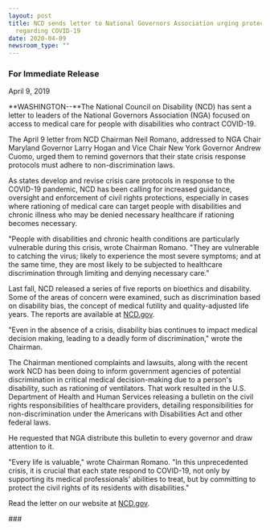 ```yaml
---
layout: post
title: NCD sends letter to National Governors Association urging protections
  regarding COVID-19
date: 2020-04-09
newsroom_type: ""
---
```

### For Immediate Release

April 9, 2019

**WASHINGTON--**The National Council on Disability (NCD) has sent a letter to leaders of the National Governors Association (NGA) focused on access to medical care for people with disabilities who contract COVID-19.

The April 9 letter from NCD Chairman Neil Romano, addressed to NGA Chair Maryland Governor Larry Hogan and Vice Chair New York Governor Andrew Cuomo, urged them to remind governors that their state crisis response protocols must adhere to non-discrimination laws.

As states develop and revise crisis care protocols in response to the COVID-19 pandemic, NCD has been calling for increased guidance, oversight and enforcement of civil rights protections, especially in cases where rationing of medical care can target people with disabilities and chronic illness who may be denied necessary healthcare if rationing becomes necessary.

"People with disabilities and chronic health conditions are particularly vulnerable during this crisis, wrote Chairman Romano. "They are vulnerable to catching the virus; likely to experience the most severe symptoms; and at the same time, they are most likely to be subjected to healthcare discrimination through limiting and denying necessary care."

Last fall, NCD released a series of five reports on bioethics and disability. Some of the areas of concern were examined, such as discrimination based on disability bias, the concept of medical futility and quality-adjusted life years. The reports are available at [NCD.gov](https://ncd.gov/publications/2019/bioethics-report-series).  

"Even in the absence of a crisis, disability bias continues to impact medical decision making, leading to a deadly form of discrimination," wrote the Chairman.  

The Chairman mentioned complaints and lawsuits, along with the recent work NCD has been doing to inform government agencies of potential discrimination in critical medical decision-making due to a person's disability, such as rationing of ventilators. That work resulted in the U.S. Department of Health and Human Services releasing a bulletin on the civil rights responsibilities of healthcare providers, detailing responsibilities for non-discrimination under the Americans with Disabilities Act and other federal laws.

He requested that NGA distribute this bulletin to every governor and draw attention to it.

"Every life is valuable," wrote Chairman Romano. "In this unprecedented crisis, it is crucial that each state respond to COVID-19, not only by supporting its medical professionals' abilities to treat, but by committing to protect the civil rights of its residents with disabilities."

Read the letter on our website at [NCD.gov](https://ncd.gov/publications/2020/ncd-letter-national-governors-association-covid-19).

\###